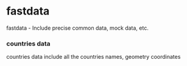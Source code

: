 # fastdata

fastdata - Include precise common data, mock data, etc.

### countries data

countries data include all the countries names, geometry coordinates
